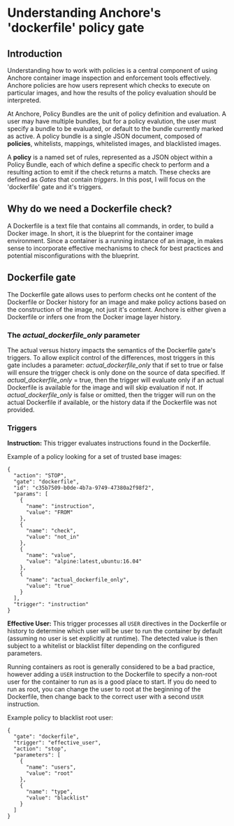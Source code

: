 # Understanding Anchore's 'dockerfile' policy gate

## Introduction

Understanding how to work with policies is a central component of using Anchore container image inspection and enforcement tools effectively. Anchore policies are how users represent which checks to execute on particular images, and how the results of the policy evaluation should be interpreted. 

At Anchore, Policy Bundles are the unit of policy definition and evaluation. A user may have multiple bundles, but for a policy evalution, the user must specify a bundle to be evaluated, or default to the bundle currently marked as active. A policy bundle is a single JSON document, composed of **policies**, whitelists, mappings, whitelisted images, and blacklisted images. 

A **policy** is a named set of rules, represented as a JSON object within a Policy Bundle, each of which define a specific check to perform and a resulting action to emit if the check returns a match. These checks are defined as *Gates* that contain *triggers*. In this post, I will focus on the 'dockerfile' gate and it's triggers. 

## Why do we need a Dockerfile check?

A Dockerfile is a text file that contains all commands, in order, to build a Docker image. In short, it is the blueprint for the container image environment. Since a container is a running instance of an image, in makes sense to incorporate effective mechanisms to check for best practices and potential misconfigurations with the blueprint.

## Dockerfile gate

The Dockerfile gate allows uses to perform checks ont he content of the Dockerfile or Docker history for an image and make policy actions based on the construction of the image, not just it's content. Anchore is either given a Dockerfile or infers one from the Docker image layer history. 

### The *actual_dockerfile_only* parameter

The actual versus history impacts the semantics of the Dockerfile gate's triggers. To allow explicit control of the differences, most triggers in this gate includes a parameter: *actual_dockerfile_only* that if set to true or false will ensure the trigger check is only done on the source of data specified. If *actual_dockerfile_only* = true, then the trigger will evaluate only if an actual Dockerfile is available for the image and will skip evaluation if not. If *actual_dockerfile_only* is false or omitted, then the trigger will run on the actual Dockerfile if available, or the history data if the Dockerfile was not provided.

### Triggers

**Instruction:** This trigger evaluates instructions found in the Dockerfile.

Example of a policy looking for a set of trusted base images: 

```
{
  "action": "STOP",
  "gate": "dockerfile",
  "id": "c35b7509-b0de-4b7a-9749-47380a2f98f2",
  "params": [
    {
      "name": "instruction",
      "value": "FROM"
    },
    {
      "name": "check",
      "value": "not_in"
    },
    {
      "name": "value",
      "value": "alpine:latest,ubuntu:16.04"
    },
    {
      "name": "actual_dockerfile_only",
      "value": "true"
    }
  ],
  "trigger": "instruction"
}
```


**Effective User:** This trigger processes all `USER` directives in the Dockerfile or history to determine which user will be user to run the container by default (assuming no user is set explicitly at runtime). The detected value is then subject to a whitelist or blacklist filter depending on the configured parameters. 

Running containers as root is generally considered to be a bad practice, however adding a `USER` instruction to the Dockerfile to specify a non-root user for the container to run as is a good place to start. If you do need to run as root, you can change the user to root at the beginning of the Dockerfile, then change back to the correct user with a second `USER` instruction. 

Example policy to blacklist root user: 

```
{
  "gate": "dockerfile",
  "trigger": "effective_user", 
  "action": "stop", 
  "parameters": [ 
    {
      "name": "users",
      "value": "root"
    }, 
    {
      "name": "type",
      "value": "blacklist"
    }
  ]
}
```